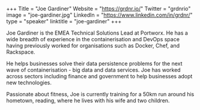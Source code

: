 +++
Title = "Joe Gardiner"
Website = "https://grdnr.io/"
Twitter = "grdnrio"
image = "joe-gardiner.jpg"
LinkedIn = "https://www.linkedin.com/in/grdnr/"
type = "speaker"
linktitle = "joe-gardiner"
+++

Joe Gardiner is the EMEA Technical Solutions Lead at Portworx. He has a wide breadth of experience in the containerisation and DevOps space having previously worked for organisations such as Docker, Chef, and Rackspace.

He helps businesses solve their data persistence problems for the next wave of containerisation - big data and data services. Joe has worked across sectors including finance and government to help businesses adopt new technologies.

Passionate about fitness, Joe is currently training for a 50km run around his hometown, reading, where he lives with his wife and two children.
